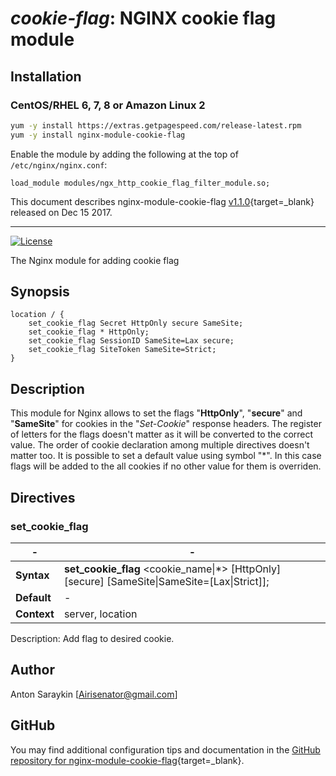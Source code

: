 # _cookie-flag_: NGINX cookie flag module


## Installation

### CentOS/RHEL 6, 7, 8 or Amazon Linux 2

```bash
yum -y install https://extras.getpagespeed.com/release-latest.rpm
yum -y install nginx-module-cookie-flag
```

Enable the module by adding the following at the top of `/etc/nginx/nginx.conf`:

```nginx
load_module modules/ngx_http_cookie_flag_filter_module.so;
```


This document describes nginx-module-cookie-flag [v1.1.0](https://github.com/AirisX/nginx_cookie_flag_module/releases/tag/v1.1.0){target=_blank} 
released on Dec 15 2017.
    
<hr />

[![License](http://img.shields.io/badge/license-BSD-brightgreen.svg)](https://github.com/Airis777/nginx_cookie_flag_module/blob/master/LICENSE)

The Nginx module for adding cookie flag

## Synopsis

```Nginx
location / {
    set_cookie_flag Secret HttpOnly secure SameSite;
    set_cookie_flag * HttpOnly;
    set_cookie_flag SessionID SameSite=Lax secure;
    set_cookie_flag SiteToken SameSite=Strict;
}
```

## Description
This module for Nginx allows to set the flags "**HttpOnly**", "**secure**" and "**SameSite**" for cookies in the "*Set-Cookie*" response headers.
The register of letters for the flags doesn't matter as it will be converted to the correct value. The order of cookie declaration among multiple directives doesn't matter too.
It is possible to set a default value using symbol "*". In this case flags will be added to the all cookies if no other value for them is overriden.

## Directives

### set_cookie_flag

-| -
--- | ---
**Syntax**  | **set_cookie_flag** \<cookie_name\|*\> [HttpOnly] [secure] [SameSite\|SameSite=[Lax\|Strict]];
**Default** | -
**Context** | server, location

Description: Add flag to desired cookie.

## Author
Anton Saraykin [<Airisenator@gmail.com>]

## GitHub

You may find additional configuration tips and documentation in the [GitHub repository for 
nginx-module-cookie-flag](https://github.com/AirisX/nginx_cookie_flag_module){target=_blank}.